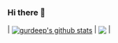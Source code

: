 ### Hi there 👋
| <a href="https://github.com/gurdeep7/github-readme-stats"><img align="center" src="https://github-readme-stats.vercel.app/api?username=gurdeep7&show_icons=true&include_all_commits=true&theme=buefy&hide_border=true" alt="gurdeep's github stats" /></a> | <a href="https://github.com/anuraghazra/github-readme-stats"><img align="center" src="https://github-readme-stats.vercel.app/api/top-langs/?username=anuraghazra&layout=compact&theme=buefy&hide_border=true" /></a> |

<!--
**gurdeep7/gurdeep7** is a ✨ _special_ ✨ repository because its `README.md` (this file) appears on your GitHub profile.

Here are some ideas to get you started:

- 🔭 I’m currently working on ...
- 🌱 I’m currently learning ...
- 👯 I’m looking to collaborate on ...
- 🤔 I’m looking for help with ...
- 💬 Ask me about ...
- 📫 How to reach me: ...
- 😄 Pronouns: ...
- ⚡ Fun fact: ...
-->
